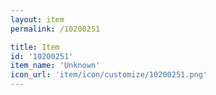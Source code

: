 ```yaml
---
layout: item
permalink: /10200251

title: Item
id: '10200251'
item_name: 'Unknown'
icon_url: 'item/icon/customize/10200251.png'
---
```

